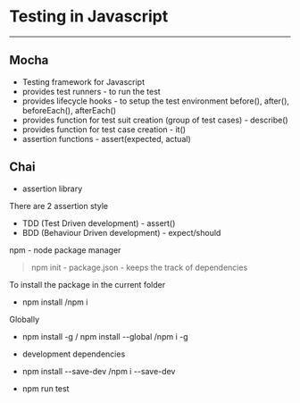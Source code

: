 # Testing in Javascript
--------------------------- 
Mocha
----- 
- Testing framework for Javascript
- provides test runners - to run the test
- provides lifecycle hooks - to setup the test environment
before(), after(), beforeEach(), afterEach()
- provides function for test suit creation (group of test cases) - describe() 
- provides function for test case creation - it()
- assertion functions - assert(expected, actual)

Chai
---- 
- assertion library 

There are 2 assertion style
- TDD (Test Driven development) - assert()
- BDD (Behaviour Driven development) - expect/should


npm - node package manager

>npm init - package.json - keeps the track of dependencies 

To install the package in the current folder
- npm install <packagename> /npm i <packagename>

Globally
- npm install -g <packagename> / npm install --global <packagename> /npm i -g <packagename>

- development dependencies
- npm install --save-dev <packagename> /npm i --save-dev <packagename>

- npm run test

